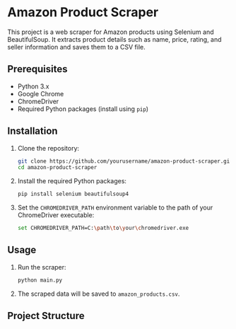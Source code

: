 # Amazon Product Scraper

This project is a web scraper for Amazon products using Selenium and BeautifulSoup. It extracts product details such as name, price, rating, and seller information and saves them to a CSV file.

## Prerequisites

- Python 3.x
- Google Chrome
- ChromeDriver
- Required Python packages (install using `pip`)

## Installation

1. Clone the repository:
    ```sh
    git clone https://github.com/yourusername/amazon-product-scraper.git
    cd amazon-product-scraper
    ```

2. Install the required Python packages:
    ```sh
    pip install selenium beautifulsoup4
    ```

3. Set the `CHROMEDRIVER_PATH` environment variable to the path of your ChromeDriver executable:
    ```sh
    set CHROMEDRIVER_PATH=C:\path\to\your\chromedriver.exe
    ```

## Usage

1. Run the scraper:
    ```sh
    python main.py
    ```

2. The scraped data will be saved to `amazon_products.csv`.

## Project Structure
